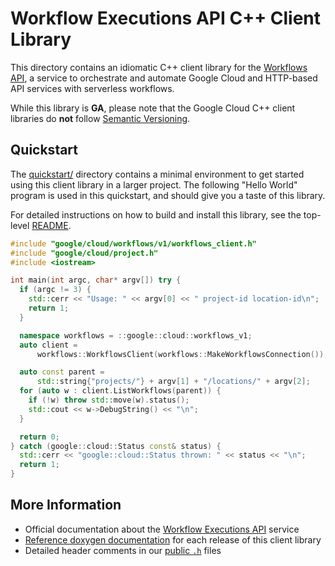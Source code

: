 # Workflow Executions API C++ Client Library

This directory contains an idiomatic C++ client library for the
[Workflows API][cloud-service-docs], a service to orchestrate and automate
Google Cloud and HTTP-based API services with serverless workflows.

While this library is **GA**, please note that the Google Cloud C++ client libraries do **not** follow
[Semantic Versioning](https://semver.org/).

## Quickstart

The [quickstart/](quickstart/README.md) directory contains a minimal environment
to get started using this client library in a larger project. The following
"Hello World" program is used in this quickstart, and should give you a taste of
this library.

For detailed instructions on how to build and install this library, see the
top-level [README](/README.md#building-and-installing).

<!-- inject-quickstart-start -->

```cc
#include "google/cloud/workflows/v1/workflows_client.h"
#include "google/cloud/project.h"
#include <iostream>

int main(int argc, char* argv[]) try {
  if (argc != 3) {
    std::cerr << "Usage: " << argv[0] << " project-id location-id\n";
    return 1;
  }

  namespace workflows = ::google::cloud::workflows_v1;
  auto client =
      workflows::WorkflowsClient(workflows::MakeWorkflowsConnection());

  auto const parent =
      std::string{"projects/"} + argv[1] + "/locations/" + argv[2];
  for (auto w : client.ListWorkflows(parent)) {
    if (!w) throw std::move(w).status();
    std::cout << w->DebugString() << "\n";
  }

  return 0;
} catch (google::cloud::Status const& status) {
  std::cerr << "google::cloud::Status thrown: " << status << "\n";
  return 1;
}
```

<!-- inject-quickstart-end -->

## More Information

- Official documentation about the [Workflow Executions API][cloud-service-docs] service
- [Reference doxygen documentation][doxygen-link] for each release of this
  client library
- Detailed header comments in our [public `.h`][source-link] files

[cloud-service-docs]: https://cloud.google.com/workflows
[doxygen-link]: https://googleapis.dev/cpp/google-cloud-workflows/latest/
[source-link]: https://github.com/googleapis/google-cloud-cpp/tree/main/google/cloud/workflows
